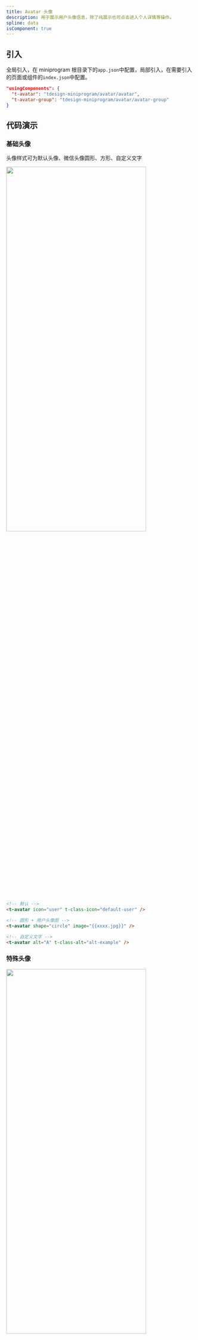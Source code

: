 ```yaml
---
title: Avatar 头像
description: 用于展示用户头像信息，除了纯展示也可点击进入个人详情等操作。
spline: data
isComponent: true
---
```


## 引入

全局引入，在 miniprogram 根目录下的`app.json`中配置，局部引入，在需要引入的页面或组件的`index.json`中配置。

```json
"usingComponents": {
  "t-avatar": "tdesign-miniprogram/avatar/avatar",
  "t-avatar-group": "tdesign-miniprogram/avatar/avatar-group"
}
```

## 代码演示

### 基础头像

头像样式可为默认头像、微信头像圆形、方形、自定义文字

<img src="https://tdesign.gtimg.com/miniprogram/readme/avatar-2.png" width="375px" height="50%">

```html
<!-- 默认 -->
<t-avatar icon="user" t-class-icon="default-user" />

<!-- 圆形 + 用户头像图 -->
<t-avatar shape="circle" image="{{xxxx.jpg}}" />

<!-- 自定义文字 -->
<t-avatar alt="A" t-class-alt="alt-example" />
```

### 特殊头像

<img src="https://tdesign.gtimg.com/miniprogram/readme/avatar-1.png" width="375px" height="50%">

```html
<!-- 纯展示 从上往下 -->
<t-avatar-group
  cascading="left-up"
  max="5"
  collapseAvatar="+5"
  size="small"
  class="border-example-show"
>
  <t-avatar
    wx:for="{{['aaa.jpg', 'bbb.jpg', 'ccc.jpg', 'ddd.jpg', 'eee.jpg', 'fff.jpg']}}"
    wx:for-item="pic"
    wx:key="index"
    image="{{pic}}"
    size="small"
    t-class-image="img-small"
    t-class="small"
  />
</t-avatar-group>

<!-- 带操作 从下往上 -->
<t-avatar-group max="3" size="small" class="border-example-operate">
  <t-avatar
    wx:for="{{['aaa.jpg', 'bbb.jpg', 'ccc.jpg', 'ddd.jpg', 'eee.jpg', 'fff.jpg']}}"
    wx:for-item="pic"
    wx:key="index"
    image="{{pic}}"
    t-class-image="img-small"
    t-class="small"
  />
  <t-avatar
    slot="collapseAvatar"
    icon="user-add"
    t-class-icon="img-small"
    t-class-alt="alt-example1"
    bindtap="onAddTap"
    t-class="small"
  />
</t-avatar-group>
```

```js
onAddTap() {
  wx.showToast({ title: '您按下了添加', icon: 'none', duration: 1000 });
},
```

### 不同尺寸的头像

头像大小尺寸及消息提醒，`size` 值：`small/medium/large` 或具体 `rpx` 值。

<img src="https://tdesign.gtimg.com/miniprogram/readme/avatar-3.png" width="375px" height="50%">

```html
<!-- 48rpx自定义文字头像 -->
<t-avatar alt="A" t-class-alt="alt-example" size="48rpx" />

<!-- S号自定义文字头像 -->
<t-avatar alt="A" t-class-alt="alt-example" size="small" />

<!-- M号带消息提示头像 -->
<t-avatar image="{{'aaa.jpg'}}" size="medium" badge-props="{{{count: 2}}}" />

<!-- L号头像 -->
<t-avatar image="{{'aaa.jpg'}}" size="large" />
```

## API

### Avatar Props

| 名称                | 类型          | 默认值 | 说明                                                                                                                                                                                            | 必传 |
| ------------------- | ------------- | ------ | ----------------------------------------------------------------------------------------------------------------------------------------------------------------------------------------------- | ---- |
| alt                 | String        | -      | 头像替换文本                                                                                                                                                                                    | N    |
| badge-props         | Object        | -      | 头像右上角提示信息，继承 Badge 组件的全部特性。如：小红点，或者数字。TS 类型：`BadgeProps`。[详细类型定义](https://github.com/Tencent/tdesign-miniprogram/tree/develop/src/avatar/type.ts) | N    |
| external-classes    | Array         | -      | 组件类名，用于设置组件外层元素类名。`['t-class']`                                                                                                                                               | N    |
| hide-on-load-failed | Boolean       | false  | 加载失败时隐藏图片                                                                                                                                                                              | N    |
| icon                | String / Slot | -      | 图标                                                                                                                                                                                            | N    |
| image               | String        | -      | 图片地址                                                                                                                                                                                        | N    |
| shape               | String        | circle | 形状。可选项：circle/round。TS 类型：`ShapeEnum `。[详细类型定义](https://github.com/Tencent/tdesign-miniprogram/tree/develop/src/avatar/type.ts)                                          | N    |
| size                | String        | -      | 尺寸，示例值：small/medium/large/24px/38px 等，默认为 large                                                                                                                                     | N    |

### Avatar Events

| 名称  | 参数 | 描述               |
| ----- | ---- | ------------------ |
| error | -    | 图片加载失败时触发 |

### AvatarGroup Props

| 名称             | 类型          | 默认值     | 说明                                                                                                                                                                                                             | 必传 |
| ---------------- | ------------- | ---------- | ---------------------------------------------------------------------------------------------------------------------------------------------------------------------------------------------------------------- | ---- |
| cascading        | String        | 'right-up' | 图片之间的层叠关系，可选值：左侧图片在上和右侧图片在上。可选项：left-up/right-up。TS 类型：`CascadingValue`。[详细类型定义](https://github.com/Tencent/tdesign-miniprogram/tree/develop/src/avatar/type.ts) | N    |
| collapse-avatar  | String / Slot | -          | 头像数量超出时，会出现一个头像折叠元素。该元素内容可自定义。默认为 `+N`。示例：`+5`，`...`, `更多`                                                                                                               | N    |
| external-classes | Array         | -          | 组件类名，用于设置组件外层元素类名。`['t-class']`                                                                                                                                                                | N    |
| max              | Number        | -          | 能够同时显示的最多头像数量                                                                                                                                                                                       | N    |
| size             | String        | medium     | 尺寸，示例值：small/medium/large/24px/38px 等。优先级低于 Avatar.size                                                                                                                                            | N    |
